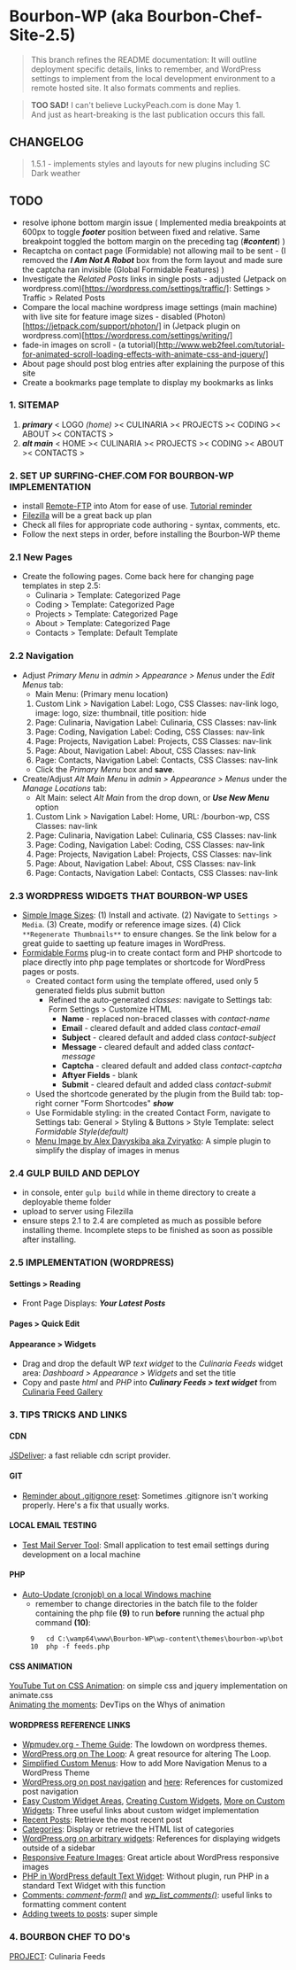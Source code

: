 # Bourbon-WP (aka Bourbon-Chef-Site-2.5)
> This branch refines the README documentation: It will outline deployment specific details,
links to remember, and WordPress settings to implement from the local development environment
to a remote hosted site. It also formats comments and replies.  

> **TOO SAD!** I can't believe LuckyPeach.com is done May 1.  
And just as heart-breaking is the last publication occurs this fall.

## CHANGELOG ##
> 1.5.1 - implements styles and layouts for new plugins including SC Dark weather

## **TODO**
- resolve iphone bottom margin issue ( Implemented media breakpoints at 600px to toggle ***footer*** position between fixed and relative.
Same breakpoint toggled the bottom margin on the preceding tag (***#content***) )  
- Recaptcha on contact page (Formidable) not allowing mail to be sent - (I removed the ***I Am Not A Robot*** box from the form layout and made sure the captcha ran invisible (Global Formidable Features) )  
- Investigate the *Related Posts* links in single posts - adjusted (Jetpack on wordpress.com)[https://wordpress.com/settings/traffic/]: Settings > Traffic > Related Posts  
- Compare the local machine wordpress image settings (main machine) with live site for feature image sizes - disabled (Photon)[https://jetpack.com/support/photon/] in (Jetpack plugin on wordpress.com)[https://wordpress.com/settings/writing/]  
- fade-in images on scroll - (a tutorial)[http://www.web2feel.com/tutorial-for-animated-scroll-loading-effects-with-animate-css-and-jquery/]
- About page should post blog entries after explaining the purpose of this site  
- Create a bookmarks page template to display my bookmarks as links

### 1. SITEMAP
1. ***primary*** < LOGO _(home)_ >< CULINARIA >< PROJECTS >< CODING >< ABOUT >< CONTACTS >  
2. ***alt main*** < HOME >< CULINARIA >< PROJECTS >< CODING >< ABOUT >< CONTACTS >  

### 2. SET UP SURFING-CHEF.COM FOR BOURBON-WP IMPLEMENTATION
- install [Remote-FTP](https://atom.io/packages/remote-ftp) into Atom for ease of use. [Tutorial reminder](https://www.youtube.com/watch?v=YmSD2O85wx0)   
- [Filezilla](https://filezilla-project.org/) will be a great back up plan
- Check all files for appropriate code authoring - syntax, comments, etc.
- Follow the next steps in order, before installing the Bourbon-WP theme

### 2.1 New Pages
- Create the following pages.  Come back here for changing page templates in step 2.5:
  - Culinaria > Template: Categorized Page    
  - Coding > Template: Categorized Page    
  - Projects  > Template: Categorized Page   
  - About > Template: Categorized Page    
  - Contacts > Template: Default Template    

### 2.2 Navigation
- Adjust *Primary Menu* in *admin > Appearance > Menus* under the *Edit Menus* tab:  
  - Main Menu:  (Primary menu location)  
  1. Custom Link > Navigation Label: Logo, CSS Classes: nav-link logo, image: logo, size: thumbnail, title position: hide    
  2. Page: Culinaria, Navigation Label: Culinaria, CSS Classes: nav-link  
  3. Page: Coding, Navigation Label: Coding, CSS Classes: nav-link  
  4. Page: Projects, Navigation Label: Projects, CSS Classes: nav-link  
  5. Page: About, Navigation Label: About, CSS Classes: nav-link  
  6. Page: Contacts, Navigation Label: Contacts, CSS Classes: nav-link   
  - Click the *Primary Menu* box and **save**.  
- Create/Adjust *Alt Main Menu* in *admin > Appearance > Menus* under the *Manage Locations* tab:  
  - Alt Main: select *Alt Main* from the drop down, or ***Use New Menu*** option  
  1. Custom Link > Navigation Label: Home, URL: /bourbon-wp, CSS Classes: nav-link  
  2. Page: Culinaria, Navigation Label: Culinaria, CSS Classes: nav-link  
  3. Page: Coding, Navigation Label: Coding, CSS Classes: nav-link  
  4. Page: Projects, Navigation Label: Projects, CSS Classes: nav-link  
  5. Page: About, Navigation Label: About, CSS Classes: nav-link  
  6. Page: Contacts, Navigation Label: Contacts, CSS Classes: nav-link  

### 2.3 WORDPRESS WIDGETS THAT BOURBON-WP USES
- [Simple Image Sizes](https://en-ca.wordpress.org/plugins/simple-image-sizes/): (1) Install and activate. (2)  Navigate to `Settings > Media`. (3) Create, modify or reference image sizes. (4) Click `**Regenerate Thumbnails**` to ensure changes.  Se the link below for a great guide to saetting up feature images in WordPress.  
- [Formidable Forms](https://en-ca.wordpress.org/plugins/planso-forms/) plug-in to create contact form and PHP shortcode to place directly into php page templates or shortcode for WordPress pages or posts.  
  - Created contact form using the template offered, used only 5 generated fields plus submit button
    - Refined the auto-generated *classes*: navigate to Settings tab: Form Settings > Customize HTML  
      - **Name** - replaced non-braced classes with _contact-name_  
      - **Email** - cleared default and added class _contact-email_
      - **Subject** - cleared default and added class _contact-subject_
      - **Message** - cleared default and added class _contact-message_  
      - **Captcha** - cleared default and added class _contact-captcha_  
      - **Aftyer Fields** - blank
      - **Submit** - cleared default and added class _contact-submit_  
  - Used the shortcode generated by the plugin from the Build tab: top-right corner "Form Shortcodes" ***show***
  - Use Formidable styling: in the created Contact Form, navigate to Settings tab: General > Styling & Buttons > Style Template: select _Formidable Style(default)_  
  - [Menu Image by Alex Davyskiba aka Zviryatko](https://wordpress.org/plugins/menu-image/): A simple plugin to simplify the display of images in menus  

### 2.4 GULP BUILD AND DEPLOY
- in console, enter `gulp build` while in theme directory to create a deployable theme folder
- upload to server using Filezilla
- ensure steps 2.1 to 2.4 are completed as much as possible before installing theme.  Incomplete steps to be finished as soon as possible after installing.

### 2.5 IMPLEMENTATION (WORDPRESS)
#### Settings > Reading  
- Front Page Displays: ***Your Latest Posts***  

#### Pages > Quick Edit

#### Appearance > Widgets   
- Drag and drop the default WP *text widget* to the *Culinaria Feeds* widget area: *Dashboard > Appearance > Widgets* and set the title
- Copy and paste *html* and *PHP* into _**Culinary Feeds > text widget**_ from [Culinaria Feed Gallery](https://gist.github.com/Surfing-Chef/3db8facc6c6807e5ffa23d79735c35df#file-culinaria-feed-gallery)  

### 3. TIPS TRICKS AND LINKS

#### CDN
[JSDeliver](http://www.jsdelivr.com/?query=anima): a fast reliable cdn script provider.  

#### GIT
- [Reminder about .gitignore reset](http://blog.jonathanchannon.com/2012/11/18/gitignore-not-working-fixed/): Sometimes .gitignore isn't working properly.  Here's a fix that usually works.   

#### LOCAL EMAIL TESTING
- [Test Mail Server Tool](http://www.toolheap.com/test-mail-server-tool/): Small application to test email settings during development on a local machine  

#### PHP
+ [Auto-Update (cronjob) on a local Windows machine](http://www.businesslegions.com/blog/2014/08/09/create-cron-jobs-wamp/)
  - remember to change directories in the batch file to the folder containing the php file **(9)** to run **before** running the actual php command **(10)**:  
  ```type
    9   cd C:\wamp64\www\Bourbon-WP\wp-content\themes\bourbon-wp\bot
    10  php -f feeds.php
  ```  
#### CSS ANIMATION
[YouTube Tut on CSS Animation](https://www.youtube.com/watch?v=CBQGl6zokMs): on simple css and jquery implementation on animate.css  
[Animating the moments](https://www.youtube.com/watch?v=GeuNIOuIEDA): DevTips on the Whys of animation  

#### WORDPRESS REFERENCE LINKS
- [Wpmudev.org - Theme Guide](https://premium.wpmudev.org/blog/free-wordpress-themes-ultimate-guide/?utm_expid=3606929-97.J2zL7V7mQbSNQDPrXwvBgQ.0): The lowdown on wordpress themes.  
- [WordPress.org on The Loop](https://developer.wordpress.org/reference/classes/wp_query/): A great resource for altering The Loop.  
- [Simplified Custom Menus](https://premium.wpmudev.org/blog/add-menus-to-wordpress/?utm_expid=3606929-97.J2zL7V7mQbSNQDPrXwvBgQ.0&utm_referrer=https%3A%2F%2Fwww.google.ca%2F): How to add More Navigation Menus to a WordPress Theme   
- [WordPress.org on post navigation](https://developer.wordpress.org/reference/functions/the_post_navigation/) and [here](https://developer.wordpress.org/reference/functions/get_the_post_navigation/): References for customized post navigation  
- [Easy Custom Widget Areas](https://buckleupstudios.com/add-a-new-widget-area-to-a-wordpress-theme/), [Creating Custom Widgets](https://premium.wpmudev.org/blog/create-custom-wordpress-widget), [More on Custom Widgets](https://www.templatemonster.com/blog/add-widget-areas-to-wordpress-guide/): Three useful links about custom widget implementation  
- [Recent Posts](https://codex.wordpress.org/Function_Reference/wp_get_recent_posts): Retrieve the most recent post     
- [Categories](https://developer.wordpress.org/reference/functions/wp_list_categories/): Display or retrieve the HTML list of categories
- [WordPress.org on arbitrary widgets](https://codex.wordpress.org/Function_Reference/the_widget): References for displaying widgets outside of a sidebar  
- [Responsive Feature Images](https://www.lynda.com/articles/create-responsive-featured-images-wordpress): Great article about WordPress responsive images  
- [PHP in WordPress default Text Widget](http://www.emanueleferonato.com/2011/04/11/executing-php-inside-a-wordpress-widget-without-any-plugin/): Without plugin, run PHP in a standard Text Widget with this function  
- [Comments: *comment-form()*](https://codex.wordpress.org/Function_Reference/comment_form#.24args) and [*wp_list_comments()*](https://codex.wordpress.org/Function_Reference/wp_list_comments): useful links to formatting comment content    
- [Adding tweets to posts](https://en.support.wordpress.com/twitter/twitter-embeds/): super simple  

### 4. BOURBON CHEF TO DO's  
[PROJECT](https://www.lynda.com/PHP-tutorials/WordPress-Creating-Custom-Plugins-PHP/508212-2.html): Culinaria Feeds  
